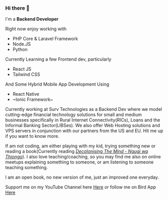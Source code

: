 ### Hi there 👋

I'm a **Backend Developer**

Right now enjoy working with 
- PHP Core & Laravel Framework
- Node.JS
- Python

Currently Learning a few Frontend dev, particularly
- React JS
- Tailwind CSS

And Some Hybrid Mobile App Development Using
- React Native
- ~Ionic Framework~

Currently working at Surv Technologies as a Backend Dev where we model cutting-edge financial technology solutions for small and medium businesses specifically in  Rural Internet Connectivity(RICs), Loans and the Informal Banking Sector(LIBSes). We also offer Web Hosting solutions and VPS servers in conjunction with our partners from the US and EU. Hit me up if you want to know more.

If am not coding, am either playing with my kid, trying something new or reading a book(Currently reading *[Decolonising The Mind - Ngugi wa Thiongo]([https://jamesclear.com/atomic-habits](https://www.uibk.ac.at/anglistik/staff/davis/decolonising-the-mind.pdf))*). I also love teaching/coaching, so you may find me also on online meetups explaining something to someone, or am listening to someone teaching something.

I am an open book, no new version of me, just an improved one everyday.

Support me on my YouTube Channel here [Here](https://youtube.com/c/survtech) or follow me on Bird App [Here](https://twitter.com/njungejnr)
<!-- dev -->
<!-- devend -->


